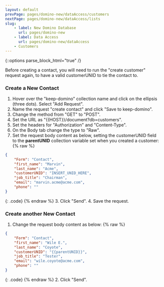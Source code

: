 ```yaml
---
layout: default
prevPage: pages/domino-new/dataAccess/customers
nextPage: pages/domino-new/dataAccess/lists
slug:
    - label: New Domino Database
      url: pages/domino-new
    - label: Data Access
      url: pages/domino-new/dataAccess
    - Customers
---
```


{::options parse_block_html="true" /}

Before creating a contact, you will need to run the "create customer" request again, to have a valid customerUNID to tie the contact to.
### Create a New Contact

1. Hover over the "keep-domino" collection name and click on the ellipsis (three dots). Select "Add Request".   
1. Name the request "create contact" and click "Save to keep-domino".
1. Change the method from "GET" to "POST".
1. Set the URL as "&#123;&#123;HOST&#125;&#125;/document?db=customers".
1. Set the headers for "Authorization" and "Content-Type".
1. On the Body tab change the type to "Raw".
2. Set the request body content as below, setting the customerUNID field to the **parentUNID** collection variable set when you created a customer:
  {% raw %}
  ~~~json
  {
      "Form": "Contact",
      "first_name": "Marvin",
      "last_name": "Acme",
      "customerUNID": "INSERT_UNID_HERE",
      "job_title": "Chairman",
      "email": "marvin.acme@acme.com",
      "phone": ""
  }
  ~~~
  {: .code}
  {% endraw %}
3. Click "Send".
4. Save the request.

### Create another New Contact

1. Change the request body content as below:
  {% raw %}
  ~~~json
  {
      "Form": "Contact",
      "first_name": "Wile E.",
      "last_name": "Coyote",
      "customerUNID": "{{parentUNID}}",
      "job_title": "Tester",
      "email": "wile.coyote@acme.com",
      "phone": ""
  }
  ~~~
  {: .code}
  {% endraw %}
2. Click "Send".